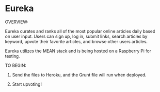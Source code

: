 Eureka 
======

OVERVIEW:

Eureka curates and ranks all of the most popular online articles daily based on user input. Users can sign up, log in, submit links, search articles by keyword, upvote their favorite articles, and browse other users articles.

Eureka utilizes the MEAN stack and is being hosted on a Raspberry Pi for testing. 

TO BEGIN: 

1) Send the files to Heroku, and the Grunt file will run when deployed. 

2) Start upvoting!


